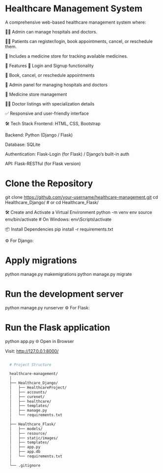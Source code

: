 #  Healthcare Management System
A comprehensive web-based healthcare management system where:

👨‍⚕️ Admin can manage hospitals and doctors.

🧑‍💼 Patients can register/login, book appointments, cancel, or reschedule them.

💊 Includes a medicine store for tracking available medicines.

🚀 Features
🔐 Login and Signup functionality

📅 Book, cancel, or reschedule appointments

🏥 Admin panel for managing hospitals and doctors

💊 Medicine store management

🧑‍⚕️ Doctor listings with specialization details

✅ Responsive and user-friendly interface

🛠️ Tech Stack
Frontend: HTML, CSS, Bootstrap

Backend: Python (Django / Flask)

Database: SQLite

Authentication: Flask-Login (for Flask) / Django’s built-in auth

API: Flask-RESTful (for Flask version)



# Clone the Repository

git clone https://github.com/your-username/healthcare-management.git
cd Healthcare_Django/  # or cd Healthcare_Flask/

🛠️ Create and Activate a Virtual Environment
python -m venv env
source env/bin/activate  # On Windows: env\Scripts\activate

📦 Install Dependencies
pip install -r requirements.txt

⚙️ For Django:
# Apply migrations
python manage.py makemigrations
python manage.py migrate

# Run the development server
python manage.py runserver
⚙️ For Flask:

# Run the Flask application
python app.py
🌐 Open in Browser

Visit:
http://127.0.0.1:8000/



```bash
  
  # Project Structure
  
  healthcare-management/
  │
  ├── Healthcare_Django/
  │   ├── HealthcareProject/
  │   ├── accounts/
  │   ├── curenet/
  │   ├── healthcare/
  │   ├── templates/
  │   ├── manage.py
  │   └── requirements.txt
  │
  ├── Healthcare_Flask/
  │   ├── models/
  │   ├── resource/
  │   ├── static/images/
  │   ├── templates/
  │   ├── app.py
  │   ├── app.db
  │   └── requirements.txt
  │
  └── .gitignore
